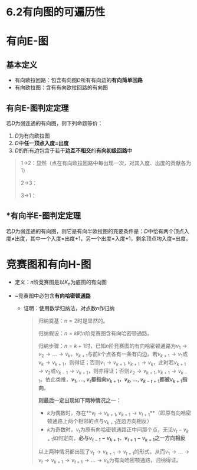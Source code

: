 # 6.2有向图的可遍历性

# 有向E-图

## 基本定义

* 有向欧拉回路：包含有向图$D$所有有向边的**有向简单回路**
* 有向欧拉图：含有有向欧拉回路的有向图

## 有向E-图判定定理

若$D$为弱连通的有向图，则下列命题等价：

1. $D$为有向欧拉图
2. $D$中**任一顶点入度=出度**
3. $D$的所有边包含于若干**边互不相交**的**有向初级回路**中

> 1->2：显然（点在有向欧拉回路中每出现一次，对其入度、出度的贡献各为1）
>
> 2->3：
>
> 3->1：

## *有向半E-图判定定理

若$D$为弱连通的有向图，则它是有向半欧拉图的充要条件是：$D$中恰有两个顶点入度≠出度，其中一个入度=出度+1，另一个出度=入度+1，剩余顶点均入度=出度。

# 竞赛图和有向H-图

* 定义：$n$阶竞赛图是以$K_n$为底图的有向图
* ~竞赛图中必包含**有向哈密顿**​**<u>通路</u>**

  * 证明：使用数学归纳法，对点数$n$作归纳

    > 归纳奠基：$n=2$时是显然的。
    >
    > 归纳假设：$n=k$时$n$阶竞赛图含有向哈密顿通路。
    >
    > 归纳步骤：$n=k+1$时，已知$n$阶竞赛图的有向哈密顿通路为$v_1\to v_2\to ...\to v_k$，$v_{k+1}$与前$k$个点各有一条有向边。若$v_{k+1}\to v_1$或$v_k\to v_{k+1}$，则得证；否则$v_1\to v_{k+1}, v_{k+1}\to v_k$，此时若$v_{k+1}\to v_2$或$v_{k-1}\to v_{k+1}$，则亦得证；否则$v_2\to v_{k+1}, v_{k+1}\to v_{k-1}$。依此类推，**$v_1,...,v_t$**​**都指向**​**$v_{k+1}$**​ **，**​**$v_k,...,v_{k-t+1}$**​**都被**​**$v_{k+1}$**​**指向**，
    >
    > **则最后一定出现如下两种情况之一：**
    >
    > * $k$为偶数时，存在**$v_t\to v_{k+1},v_{k+1}\to v_{t+1}$**（即原有向哈密顿通路上两个相邻的点与$v_{k+1}$连边方向相反）
    > * $k$为奇数时，$v_t$为原有向哈密顿通路正中间那个点，无论$v_t-v_{k+1}$如何定向，**必与**​**$v_{t-1}-v_{k+1}$**​ **、**​**$v_{t+1}-v_{k+1}$**​**之一方向相反**
    >
    > 以上两种情况都出现了$v_t\to v_{k+1}\to v_{t+1}$的形式，从而$v_1\to ...\to v_t\to v_{k+1}\to v_{t+1}\to ...\to v_k$为有向哈密顿通路，归纳得证。
    >

‍
